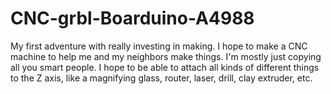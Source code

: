 CNC-grbl-Boarduino-A4988
========================

My first adventure with really investing in making.  I hope to make a CNC machine to help me and my neighbors make things.  I'm mostly just copying all you smart people.  I hope to be able to attach all kinds of different things to the Z axis, like a magnifying glass, router, laser, drill, clay extruder, etc.